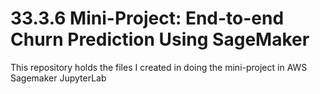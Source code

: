 # 33.3.6 Mini-Project: End-to-end Churn Prediction Using SageMaker

This repository holds the files I created in doing the mini-project in AWS Sagemaker JupyterLab
